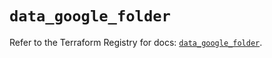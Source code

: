 # `data_google_folder`

Refer to the Terraform Registry for docs: [`data_google_folder`](https://registry.terraform.io/providers/hashicorp/google/5.43.0/docs/data-sources/folder).
